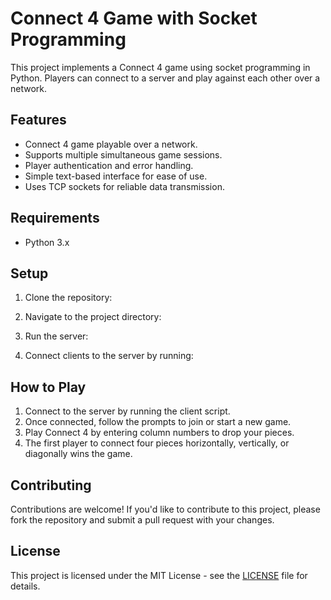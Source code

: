 # Connect 4 Game with Socket Programming

This project implements a Connect 4 game using socket programming in Python. Players can connect to a server and play against each other over a network.

## Features

- Connect 4 game playable over a network.
- Supports multiple simultaneous game sessions.
- Player authentication and error handling.
- Simple text-based interface for ease of use.
- Uses TCP sockets for reliable data transmission.

## Requirements

- Python 3.x

## Setup

1. Clone the repository:


2. Navigate to the project directory:


3. Run the server:


4. Connect clients to the server by running:


## How to Play

1. Connect to the server by running the client script.
2. Once connected, follow the prompts to join or start a new game.
3. Play Connect 4 by entering column numbers to drop your pieces.
4. The first player to connect four pieces horizontally, vertically, or diagonally wins the game.

## Contributing

Contributions are welcome! If you'd like to contribute to this project, please fork the repository and submit a pull request with your changes.

## License

This project is licensed under the MIT License - see the [LICENSE](LICENSE) file for details.
